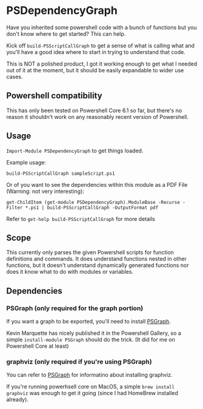 # PSDependencyGraph

Have you inherited some powershell code with a bunch of functions but you don't know where to get started? This can help.

Kick off `build-PSScriptCallGraph` to get a sense of what is calling what and you'll have a good idea where to start in trying to understand that code.

This is NOT a polished product, I got it working enough to get what I needed out of it at the moment, but it should be easily expandable to wider use cases.

## Powershell compatibility

This has only been tested on Powershell Core 6.1 so far, but there's no reason it shouldn't work on any reasonably recent version of Powershell.

## Usage

`Import-Module PSDependencyGraph` to get things loaded.

Example usage:

    build-PSScriptCallGraph sampleScript.ps1

Or of you want to see the dependencies within this module as a PDF File (Warning: not very interesting):

    get-ChildItem (get-module PSDependencyGraph).ModuleBase -Recurse -Filter *.ps1 | build-PSScriptCallGraph -OutputFormat pdf

Refer to `get-help build-PSScriptCallGraph` for more details

## Scope

This currently only parses the given Powershell scripts for function definitions and commands. It does understand functions nested in other functions, but it doesn't understand dynamically generated functions nor does it know what to do with modules or variables.

## Dependencies

### PSGraph (only required for the graph portion)

If you want a graph to be exported, you'll need to install [PSGraph](https://github.com/KevinMarquette/PSGraph/tree/master/PSGraph/Public).

Kevin Marquette has nicely published it in the Powershell Gallery, so a simple `install-module PSGraph` should do the trick.  (It did for me on Powershell Core at least)

### graphviz (only required if you're using PSGraph)

You can refer to [PSGraph](https://github.com/KevinMarquette/PSGraph/tree/master/PSGraph/Public) for informatino about installing graphviz.

If you're running powerhsell core on MacOS, a simple `brew install graphviz` was enough to get it going (since I had HomeBrew installed already).